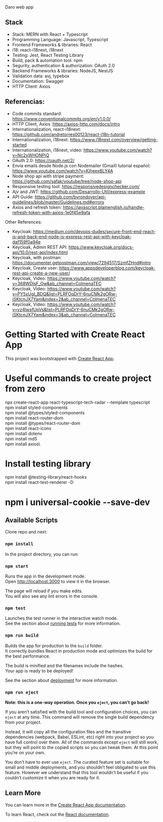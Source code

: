 Daro web app

## Stack

- Stack: MERN with React + Typescript
- Programming Language: Javascript, Typescript
- Frontend Frameworks & libraries: React
- i18: react-i18next, i18next
- Testing: Jest, React Testing Library
- Build, pack & automation tool: npm
- Segurity, authentication & authorization: OAuth 2.0
- Backend Frameworks & libraries: NodeJS, NestJS
- Validation data: avj, typebox
- Documentation: Swagger
- HTTP Client: Axios


## Referencias:
- Code commits standard: https://www.conventionalcommits.org/en/v1.0.0/
- HTTP Client, Axios :https://axios-http.com/docs/intro
- Internationalization, react-i18next: https://github.com/andretorres00123/react-i18n-tutorial
- Internationalization, i18next: https://www.i18next.com/overview/getting-started
- Internationalization, i18next, video: https://www.youtube.com/watch?v=Nc2xWHONPjQ
- OAuth 2.0: https://oauth.net/2/
- Envía emails desde Node.js con Nodemailer (Gmail) tutorial español: https://www.youtube.com/watch?v=KjheexBLY4A
- Node shop api with stripe payment:  https://github.com/safak/youtube/tree/node-shop-api
- Responsive testing tool: https://responsivedesignchecker.com/
- Ajv and JWT: https://github.com/Desarrollo-Util/express-example
- API Guide: https://github.com/byrondover/api-guidelines/blob/master/Guidelines.md#errors
- Axios and refresh token: https://javascript.plainenglish.io/handle-refresh-token-with-axios-1e0f45e9afa

Other References:
- Keycloak: https://medium.com/devops-dudes/secure-front-end-react-js-and-back-end-node-js-express-rest-api-with-keycloak-daf159f0a94e
- Keycloak, Admin REST API: https://www.keycloak.org/docs-api/10.0/rest-api/index.html
- Keycloak, with postman: https://documenter.getpostman.com/view/7294517/SzmfZHnd#intro
- Keycloak, Create user: https://www.appsdeveloperblog.com/keycloak-rest-api-create-a-new-user/
- Keycloak, Video: https://www.youtube.com/watch?v=368WDlsF_Ow&ab_channel=ColmenaTEC
- Keycloak, Video: https://www.youtube.com/watch?v=PY5xUgI_BDQ&list=PLRFOqDrY-6nuCMk2gORw-jSKtcnJX7Yam&index=2&ab_channel=ColmenaTEC
- Keycloak, Video: https://www.youtube.com/watch?v=yz4lwsfUpVs&list=PLRFOqDrY-6nuCMk2gORw-jSKtcnJX7Yam&index=3&ab_channel=ColmenaTEC

# Getting Started with Create React App

This project was bootstrapped with [Create React App](https://github.com/facebook/create-react-app).

# Useful commands to create project from zero

npx create-react-app react-typescript-tech-radar --template typescript\
npm install styled-components\
npm install @types/styled-components\
npm install react-router-dom\
npm install @types/react-router-dom\
npm install react-icons\
npm install dotenv\
npm install md5\
npm install axios\

# Install testing library
npm install @testing-library/react-hooks\
npm install react-test-renderer -D

# npm i universal-cookie --save-dev

## Available Scripts

Clone repo and next:

### `npm install`

In the project directory, you can run:

### `npm start`

Runs the app in the development mode.\
Open [http://localhost:3000](http://localhost:3000) to view it in the browser.

The page will reload if you make edits.\
You will also see any lint errors in the console.

### `npm test`

Launches the test runner in the interactive watch mode.\
See the section about [running tests](https://facebook.github.io/create-react-app/docs/running-tests) for more information.

### `npm run build`

Builds the app for production to the `build` folder.\
It correctly bundles React in production mode and optimizes the build for the best performance.

The build is minified and the filenames include the hashes.\
Your app is ready to be deployed!

See the section about [deployment](https://facebook.github.io/create-react-app/docs/deployment) for more information.

### `npm run eject`

**Note: this is a one-way operation. Once you `eject`, you can’t go back!**

If you aren’t satisfied with the build tool and configuration choices, you can `eject` at any time. This command will remove the single build dependency from your project.

Instead, it will copy all the configuration files and the transitive dependencies (webpack, Babel, ESLint, etc) right into your project so you have full control over them. All of the commands except `eject` will still work, but they will point to the copied scripts so you can tweak them. At this point you’re on your own.

You don’t have to ever use `eject`. The curated feature set is suitable for small and middle deployments, and you shouldn’t feel obligated to use this feature. However we understand that this tool wouldn’t be useful if you couldn’t customize it when you are ready for it.

## Learn More

You can learn more in the [Create React App documentation](https://facebook.github.io/create-react-app/docs/getting-started).

To learn React, check out the [React documentation](https://reactjs.org/).
